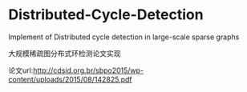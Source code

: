 # Distributed-Cycle-Detection
Implement of Distributed cycle detection in large-scale sparse graphs

大规模稀疏图分布式环检测论文实现

论文url:http://cdsid.org.br/sbpo2015/wp-content/uploads/2015/08/142825.pdf
